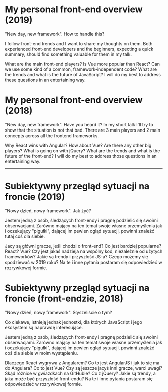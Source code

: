 # My personal front-end overview (2019)

"New day, new framework". How to handle this?

I follow front-end trends and I want to share my thoughts on them. Both experienced front-end developers and the beginners, expecting a quick summary, should find something valuable for them in my talk.

What are the main front-end players? Is Vue more popular than React? Can we use some kind of a common, framework-independent code? What are the trends and what is the future of JavaScript? I will do my best to address these questions in an entertaining way.

# My personal front-end overview (2018)

"New day, new framework". Have you heard it? In my short talk I'll try to show that the situation is not that bad. There are 3 main players and 2 main concepts across all the frontend frameworks.

Why React wins with Angular? How about Vue? Are there any other big players? What is going on with jQuery? What are the trends and what is the future of the front-end? I will do my best to address those questions in an entertaining way.

___

# Subiektywny przegląd sytuacji na froncie (2019)

"Nowy dzień, nowy framework". Jak żyć? 

Jestem jedną z osób, śledzących front-endy i pragnę podzielić się swoimi obserwacjami. Zarówno mający na ten temat swoje własne przemyślenia jak i oczekujący "pigułki", dającej im pewien ogląd sytuacji, powinni znaleźć tutaj coś dla siebie. 

Jacy są główni gracze, jeśli chodzi o front-end? Co jest bardziej popularne? React? Vue? Czy jest jakaś nadzieja na wspólny kod, niezależnie od użytych frameworków? Jakie są trendy i przyszłość JS-a? Czego możemy się spodziewać w 2019 roku? Na te i inne pytania postaram się odpowiedzieć w rozrywkowej formie.

# Subiektywny przegląd sytuacji na froncie (front-endzie, 2018)

"Nowy dzień, nowy framework". Słyszeliście o tym? 

Co ciekawe, istnieją jednak jednostki, dla których JavaScript i jego ekosystem są naprawdę interesujące. 

Jestem jedną z osób, śledzących front-endy i pragnę podzielić się swoimi obserwacjami. Zarówno mający na ten temat swoje własne przemyślenia jak i oczekujący "pigułki", dającej im pewien ogląd sytuacji, powinni znaleźć coś dla siebie w moim wystąpieniu. 

Dlaczego React wygrywa z Angularem? Co to jest AngularJS i jak to się ma do Angulara? Co to jest Vue? Czy są jeszcze jacyś inni gracze, warci uwagi? Skąd różnice w gwiazdkach na GitHubie? Co z jQuery? Jakie są trendy, a jaka może być przyszłość front-endu? Na te i inne pytania postaram się odpowiedzieć w rozrywkowej formie.
